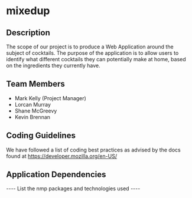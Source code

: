 # mixedup

## Description 
The scope of our project is to produce a Web Application around the subject of cocktails. The purpose of the application is to allow users to identify what different cocktails they can potentially make at home, based on the ingredients they currently have. 

## Team Members

- Mark Kelly (Project Manager)
- Lorcan Murray
- Shane McGreevy
- Kevin Brennan 

## Coding Guidelines

We have followed a list of coding best practices as advised by the docs found at https://developer.mozilla.org/en-US/

## Application Dependencies 

---- List the nmp packages and technologies used ----

